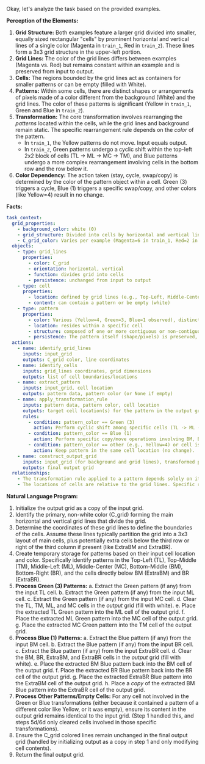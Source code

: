 Okay, let's analyze the task based on the provided examples.

**Perception of the Elements:**

1.  **Grid Structure:** Both examples feature a larger grid divided into smaller, equally sized rectangular "cells" by prominent horizontal and vertical lines of a single color (Magenta in `train_1`, Red in `train_2`). These lines form a 3x3 grid structure in the upper-left portion.
2.  **Grid Lines:** The color of the grid lines differs between examples (Magenta vs. Red) but remains constant within an example and is preserved from input to output.
3.  **Cells:** The regions bounded by the grid lines act as containers for smaller patterns or can be empty (filled with White).
4.  **Patterns:** Within some cells, there are distinct shapes or arrangements of pixels made of a color different from the background (White) and the grid lines. The color of these patterns is significant (Yellow in `train_1`, Green and Blue in `train_2`).
5.  **Transformation:** The core transformation involves rearranging the *patterns* located within the cells, while the grid lines and background remain static. The specific rearrangement rule depends on the *color* of the pattern.
    *   In `train_1`, the Yellow patterns do not move. Input equals output.
    *   In `train_2`, Green patterns undergo a cyclic shift within the top-left 2x2 block of cells (TL -> ML -> MC -> TM), and Blue patterns undergo a more complex rearrangement involving cells in the bottom row and the row below it.
6.  **Color Dependency:** The action taken (stay, cycle, swap/copy) is determined by the color of the pattern object within a cell. Green (3) triggers a cycle, Blue (1) triggers a specific swap/copy, and other colors (like Yellow=4) result in no change.

**Facts:**


```yaml
task_context:
  grid_properties:
    - background_color: white (0)
    - grid_structure: Divided into cells by horizontal and vertical lines of a single color (C_grid).
    - C_grid_color: Varies per example (Magenta=6 in train_1, Red=2 in train_2). Preserved in output.
  objects:
    - type: grid_lines
      properties:
        - color: C_grid
        - orientation: horizontal, vertical
        - function: divides grid into cells
        - persistence: unchanged from input to output
    - type: cell
      properties:
        - location: defined by grid lines (e.g., Top-Left, Middle-Center, Bottom-Middle, Extra-Bottom-Right)
        - content: can contain a pattern or be empty (white)
    - type: pattern
      properties:
        - color: Various (Yellow=4, Green=3, Blue=1 observed), distinct from white and C_grid.
        - location: resides within a specific cell
        - structure: composed of one or more contiguous or non-contiguous pixels of the pattern color.
        - persistence: The pattern itself (shape/pixels) is preserved, but its location may change.
  actions:
    - name: identify_grid_lines
      inputs: input_grid
      outputs: C_grid color, line coordinates
    - name: identify_cells
      inputs: grid_lines coordinates, grid dimensions
      outputs: list of cell boundaries/locations
    - name: extract_pattern
      inputs: input_grid, cell location
      outputs: pattern data, pattern color (or None if empty)
    - name: apply_transformation_rule
      inputs: pattern data, pattern color, cell location
      outputs: target cell location(s) for the pattern in the output grid
      rules:
        - condition: pattern_color == Green (3)
          action: Perform cyclic shift among specific cells (TL -> ML -> MC -> TM).
        - condition: pattern_color == Blue (1)
          action: Perform specific copy/move operations involving BM, BR, ExtraBM, ExtraBR cells.
        - condition: pattern_color == other (e.g., Yellow=4) or cell is empty
          action: Keep pattern in the same cell location (no change).
    - name: construct_output_grid
      inputs: input_grid (for background and grid lines), transformed pattern placements
      outputs: final output grid
  relationships:
    - The transformation rule applied to a pattern depends solely on its color.
    - The locations of cells are relative to the grid lines. Specific relative positions (TL, ML, MC, TM, BM, BR, ExtraBM, ExtraBR) are referenced by the transformation rules.
```


**Natural Language Program:**

1.  Initialize the output grid as a copy of the input grid.
2.  Identify the primary, non-white color (C_grid) forming the main horizontal and vertical grid lines that divide the grid.
3.  Determine the coordinates of these grid lines to define the boundaries of the cells. Assume these lines typically partition the grid into a 3x3 layout of main cells, plus potentially extra cells below the third row or right of the third column if present (like ExtraBM and ExtraBR).
4.  Create temporary storage for patterns based on their input cell location and color. Specifically identify patterns in the Top-Left (TL), Top-Middle (TM), Middle-Left (ML), Middle-Center (MC), Bottom-Middle (BM), Bottom-Right (BR), and the cells directly below BM (ExtraBM) and BR (ExtraBR).
5.  **Process Green (3) Patterns:**
    a.  Extract the Green pattern (if any) from the input TL cell.
    b.  Extract the Green pattern (if any) from the input ML cell.
    c.  Extract the Green pattern (if any) from the input MC cell.
    d.  Clear the TL, TM, ML, and MC cells in the *output* grid (fill with white).
    e.  Place the extracted TL Green pattern into the ML cell of the output grid.
    f.  Place the extracted ML Green pattern into the MC cell of the output grid.
    g.  Place the extracted MC Green pattern into the TM cell of the output grid.
6.  **Process Blue (1) Patterns:**
    a.  Extract the Blue pattern (if any) from the input BM cell.
    b.  Extract the Blue pattern (if any) from the input BR cell.
    c.  Extract the Blue pattern (if any) from the input ExtraBR cell.
    d.  Clear the BM, BR, ExtraBM, and ExtraBR cells in the *output* grid (fill with white).
    e.  Place the extracted BM Blue pattern back into the BM cell of the output grid.
    f.  Place the extracted BR Blue pattern back into the BR cell of the output grid.
    g.  Place the extracted ExtraBR Blue pattern into the ExtraBM cell of the output grid.
    h.  Place a *copy* of the extracted BM Blue pattern into the ExtraBR cell of the output grid.
7.  **Process Other Patterns/Empty Cells:** For any cell not involved in the Green or Blue transformations (either because it contained a pattern of a different color like Yellow, or it was empty), ensure its content in the output grid remains identical to the input grid. (Step 1 handled this, and steps 5d/6d only cleared cells involved in those specific transformations).
8.  Ensure the C_grid colored lines remain unchanged in the final output grid (handled by initializing output as a copy in step 1 and only modifying cell contents).
9.  Return the final output grid.